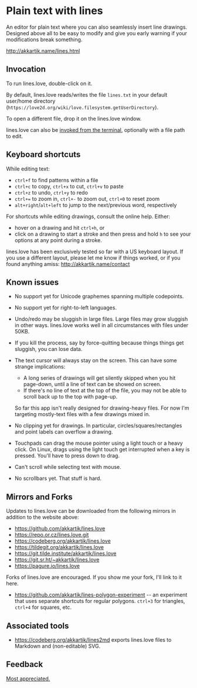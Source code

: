 # Plain text with lines

An editor for plain text where you can also seamlessly insert line drawings.
Designed above all to be easy to modify and give you early warning if your
modifications break something.

http://akkartik.name/lines.html

## Invocation

To run lines.love, double-click on it.

By default, lines.love reads/writes the file `lines.txt` in your default
user/home directory (`https://love2d.org/wiki/love.filesystem.getUserDirectory`).

To open a different file, drop it on the lines.love window.

lines.love can also be [invoked from the terminal](https://love2d.org/wiki/Getting_Started#Running_Games),
optionally with a file path to edit.

## Keyboard shortcuts

While editing text:
* `ctrl+f` to find patterns within a file
* `ctrl+c` to copy, `ctrl+x` to cut, `ctrl+v` to paste
* `ctrl+z` to undo, `ctrl+y` to redo
* `ctrl+=` to zoom in, `ctrl+-` to zoom out, `ctrl+0` to reset zoom
* `alt+right`/`alt+left` to jump to the next/previous word, respectively

For shortcuts while editing drawings, consult the online help. Either:
* hover on a drawing and hit `ctrl+h`, or
* click on a drawing to start a stroke and then press and hold `h` to see your
  options at any point during a stroke.

lines.love has been exclusively tested so far with a US keyboard layout. If
you use a different layout, please let me know if things worked, or if you
found anything amiss: http://akkartik.name/contact

## Known issues

* No support yet for Unicode graphemes spanning multiple codepoints.

* No support yet for right-to-left languages.

* Undo/redo may be sluggish in large files. Large files may grow sluggish in
  other ways. lines.love works well in all circumstances with files under
  50KB.

* If you kill the process, say by force-quitting because things things get
  sluggish, you can lose data.

* The text cursor will always stay on the screen. This can have some strange
  implications:

    * A long series of drawings will get silently skipped when you hit
      page-down, until a line of text can be showed on screen.
    * If there's no line of text at the top of the file, you may not be able
      to scroll back up to the top with page-up.

  So far this app isn't really designed for drawing-heavy files. For now I'm
  targeting mostly-text files with a few drawings mixed in.

* No clipping yet for drawings. In particular, circles/squares/rectangles and
  point labels can overflow a drawing.

* Touchpads can drag the mouse pointer using a light touch or a heavy click.
  On Linux, drags using the light touch get interrupted when a key is pressed.
  You'll have to press down to drag.

* Can't scroll while selecting text with mouse.

* No scrollbars yet. That stuff is hard.

## Mirrors and Forks

Updates to lines.love can be downloaded from the following mirrors in addition
to the website above:
* https://github.com/akkartik/lines.love
* https://repo.or.cz/lines.love.git
* https://codeberg.org/akkartik/lines.love
* https://tildegit.org/akkartik/lines.love
* https://git.tilde.institute/akkartik/lines.love
* https://git.sr.ht/~akkartik/lines.love
* https://pagure.io/lines.love

Forks of lines.love are encouraged. If you show me your fork, I'll link to it
here.

* https://github.com/akkartik/lines-polygon-experiment -- an experiment that
  uses separate shortcuts for regular polygons. `ctrl+3` for triangles,
  `ctrl+4` for squares, etc.

## Associated tools

* https://codeberg.org/akkartik/lines2md exports lines.love files to Markdown
  and (non-editable) SVG.

## Feedback

[Most appreciated.](http://akkartik.name/contact)
